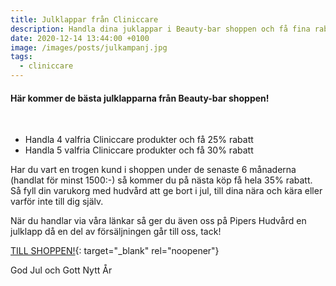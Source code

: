 ```yaml
---
title: Julklappar från Cliniccare
description: Handla dina juklappar i Beauty-bar shoppen och få fina rabatter
date: 2020-12-14 13:44:00 +0100
image: /images/posts/julkampanj.jpg
tags:
  - cliniccare
---
```


#### Här kommer de bästa julklapparna fr&aring;n Beauty-bar shoppen\!

&nbsp;

* Handla 4 valfria Cliniccare produkter och f&aring; 25% rabatt
* Handla 5 valfria Cliniccare produkter och f&aring; 30% rabatt

Har du vart en trogen kund i shoppen under de senaste 6 m&aring;naderna (handlat för minst 1500:-) s&aring; kommer du p&aring; nästa köp f&aring; hela 35% rabatt. S&aring; fyll din varukorg med hudv&aring;rd att ge bort i jul, till dina nära och kära eller varför inte till dig själv.&nbsp;

När du handlar via v&aring;ra länkar s&aring; ger du även oss p&aring; Pipers Hudv&aring;rd en julklapp d&aring; en del av försäljningen g&aring;r till oss, tack\!

[TILL SHOPPEN\!](https://www.beauty-bar.se/produkt-kategori/varumarken/cliniccare/?ref=14&amp;mc_cid=998e806256&amp;mc_eid=7e7b6acd69){: target="_blank" rel="noopener"}

God Jul och Gott Nytt År

&nbsp;

&nbsp;
